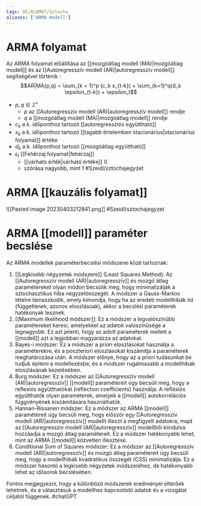 ```yaml
---
tags: OE/ALKMAT/Sztocha 
aliases: ["ARMA modell"]
---
```

# ARMA folyamat
Az ARMA folyamat előállítása az [[mozgóátlag modell (MA)|mozgóátlag modell]] és az [[Autoregresszív modell (AR)|autoregresszív modell]] segítségével történik :
$$AR|MA(p,q) = \sum_{k = 1}^p (c_k x_{t-k}) + \sum_{k=1}^q(d_k \epsilon_{t-k}) + \epsilon_t$$
- $p,q \in \mathbb{Z}^+$
	- $p$ az [[Autoregresszív modell (AR)|autoregresszív modell]] rendje
	- $q$ a [[mozgóátlag modell (MA)|mozgóátlag modell]] rendje
- $c_k$ a $k.$ időponthoz tartozó [[autoregressziós együttható]]
- $x_k$ a $k.$ időponthoz tartozó [[tágabb értelemben stacionárius|stacionárius folyamat]] értéke
- $d_k$ a $k.$ időponthoz tartozó [[mozgóátlag együttható]]
- $\epsilon_t$ [[Fehérzaj folyamat|fehérzaj]]
	- [[várható érték|várható értéke]] $0$
	- szórása nagyobb, mint 1
#Szeidl/sztochajegyzet 
# ARMA [[kauzális folyamat]]
![[Pasted image 20230403212841.png]]
#Szeidl/sztochajegyzet 

# ARMA [[modell]] paraméter becslése
Az ARMA modellek paraméterbecslési módszerei közé tartoznak:

1.  [[Legkisebb négyzetek módszere]] (Least Squares Method): Az [[Autoregresszív modell (AR)|autoregresszív]] és mozgó átlag paramétereket olyan módon becsülik meg, hogy minimalizálják a sztochasztikus hiba négyzetösszegét. A módszer a Gauss-Markov tételre támaszkodik, amely kimondja, hogy ha az eredeti modellhibák iid (függetlenek, azonos eloszlásúak), akkor a becslési paraméterek hatékonyak lesznek.
2.  [[Maximum likelihood módszer]]: Ez a módszer a legvalószínűbb paramétereket keresi, amelyekkel az adatok valószínűsége a legnagyobb. Ez azt jelenti, hogy az adott paraméterek mellett a [[modell]] azt a legjobban magyarázza az adatokat.
3.  Bayes-i módszer: Ez a módszer a priori eloszlásokat használja a paraméterekre, és a poszteriori eloszlásokat kiszámítja a paraméterek meghatározása után. A módszer előnye, hogy az a priori tudásunkat be tudjuk építeni a modellezésbe, és a módszer rugalmasabb a modellhibák eloszlásának kezelésében.
4.  Burg módszer: Ez a módszer az [[Autoregresszív modell (AR)|autoregresszív]] [[modell]] paramétereit úgy becsüli meg, hogy a reflexiós együtthatókat (reflection coefficients) használja. A reflexiós együtthatók olyan paraméterek, amelyek a [[modell]] autokorrelációs függvényének kiszámítására használhatók.
5.  Hannan-Rissanen módszer: Ez a módszer az ARMA [[modell]] paramétereit úgy becsüli meg, hogy először egy [[Autoregresszív modell (AR)|autoregresszív]] modellt illeszt a megfigyelt adatokra, majd az [[Autoregresszív modell (AR)|autoregresszív]] modellből kiindulva hozzáadja a mozgó átlag paramétereit. Ez a módszer hatékonyabb lehet, mint az ARMA [[modell]] közvetlen illesztése.
6.  Conditional Sum of Squares módszer: Ez a módszer az [[Autoregresszív modell (AR)|autoregresszív]] és mozgó átlag paramétereit úgy becsüli meg, hogy a modellhibák kvadratikus összegét (CSS) minimalizálja. Ez a módszer hasonló a legkisebb négyzetek módszeréhez, de hatékonyabb lehet az idősorok becslésében.

Fontos megjegyezni, hogy a különböző módszerek eredményei eltérőek lehetnek, és a választásuk a modellhez kapcsolódó adatok és a vizsgálat céljától függenek.
#chatGPT 